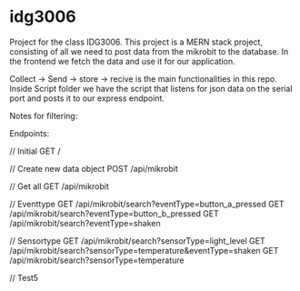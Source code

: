 # idg3006

Project for the class IDG3006. This project is a MERN stack project, consisting of all we need to post data from the mikrobit to the database. In the frontend we fetch the data and use it for our application. 

Collect -> Send -> store -> recive is the main functionalities in this repo. Inside Script folder we have the script that listens for json data on the serial port and posts it to our express endpoint.


Notes for filtering:


Endpoints:

// Initial
GET /

// Create new data object
POST /api/mikrobit

// Get all
GET /api/mikrobit

// Eventtype
GET /api/mikrobit/search?eventType=button_a_pressed
GET /api/mikrobit/search?eventType=button_b_pressed
GET /api/mikrobit/search?eventType=shaken

// Sensortype
GET /api/mikrobit/search?sensorType=light_level
GET /api/mikrobit/search?sensorType=temperature&eventType=shaken
GET /api/mikrobit/search?sensorType=temperature


// Test5
